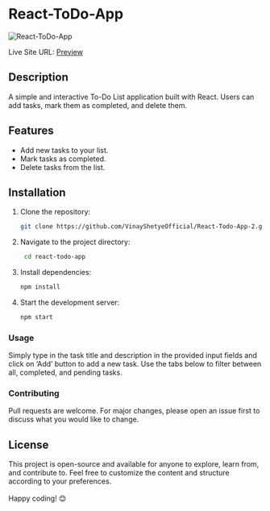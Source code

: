 # React-ToDo-App
![React-ToDo-App](https://github.com/VinayShetyeOfficial/React-Todo-App-2/assets/100470361/f74d0579-7698-4379-b6db-cffcfe4e79a8)

Live Site URL: [Preview](https://main--cool-cajeta-7680ef.netlify.app/)

## Description
A simple and interactive To-Do List application built with React. Users can add tasks, mark them as completed, and delete them.

## Features
- Add new tasks to your list.
- Mark tasks as completed.
- Delete tasks from the list.

## Installation
1. Clone the repository:
   ```bash
   git clone https://github.com/VinayShetyeOfficial/React-Todo-App-2.git
   ```

2. Navigate to the project directory:
   ```bash
    cd react-todo-app 
   ```
   
3. Install dependencies:
   ```bash
   npm install 
   ```

4. Start the development server:
   ```bash
   npm start
   ```

### Usage
Simply type in the task title and description in the provided input fields and click on ‘Add’ button to add a new task.
Use the tabs below to filter between all, completed, and pending tasks.

### Contributing
Pull requests are welcome. For major changes, please open an issue first to discuss what you would like to change.

## License
This project is open-source and available for anyone to explore, learn from, and contribute to.
Feel free to customize the content and structure according to your preferences. <br><br> Happy coding! 😊
